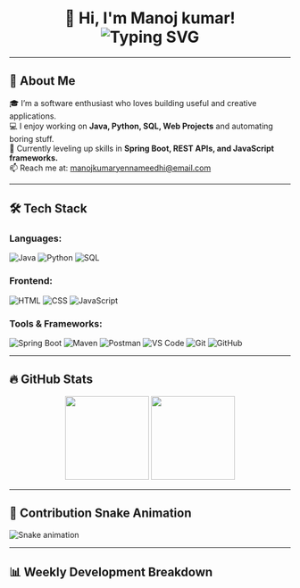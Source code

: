 <!-- README.md for GitHub Profile: Manojkumar -->

<h1 align="center">
  👋 Hi, I'm Manoj kumar!
  <br/>
  <img src="https://readme-typing-svg.herokuapp.com?font=Fira+Code&pause=1000&center=true&vCenter=true&color=F76D6D&width=435&lines=Passionate+Developer;Java+%7C+Python+%7C+Web+Developer;SQL+%7C+Spring+%7C+Problem+Solver" alt="Typing SVG" />
</h1>

---

## 🚀 About Me

🎓 I’m a software enthusiast who loves building useful and creative applications.  
💻 I enjoy working on **Java, Python, SQL, Web Projects** and automating boring stuff.  
🧠 Currently leveling up skills in **Spring Boot, REST APIs, and JavaScript frameworks.**  
📫 Reach me at: [manojkumaryennameedhi@email.com](mailto:manojkumaryennameedhi@email.com)  


---

## 🛠 Tech Stack

### Languages:
![Java](https://img.shields.io/badge/-Java-%23ED8B00?style=for-the-badge&logo=java&logoColor=white)
![Python](https://img.shields.io/badge/-Python-%2314354C?style=for-the-badge&logo=python)
![SQL](https://img.shields.io/badge/-SQL-%23007ACC?style=for-the-badge&logo=postgresql)

### Frontend:
![HTML](https://img.shields.io/badge/-HTML5-E34F26?style=for-the-badge&logo=html5&logoColor=white)
![CSS](https://img.shields.io/badge/-CSS3-1572B6?style=for-the-badge&logo=css3)
![JavaScript](https://img.shields.io/badge/-JavaScript-F7DF1E?style=for-the-badge&logo=javascript&logoColor=black)

### Tools & Frameworks:
![Spring Boot](https://img.shields.io/badge/-SpringBoot-%236DB33F?style=for-the-badge&logo=spring-boot)
![Maven](https://img.shields.io/badge/-Maven-C71A36?style=for-the-badge&logo=apache-maven)
![Postman](https://img.shields.io/badge/-Postman-FF6C37?style=for-the-badge&logo=postman)
![VS Code](https://img.shields.io/badge/-VS%20Code-007ACC?style=for-the-badge&logo=visual-studio-code)
![Git](https://img.shields.io/badge/-Git-F05032?style=for-the-badge&logo=git)
![GitHub](https://img.shields.io/badge/-GitHub-181717?style=for-the-badge&logo=github)

---

## 🔥 GitHub Stats

<p align="center">
  <img src="https://github-readme-stats.vercel.app/api?username=Manojkumar&show_icons=true&theme=radical" height="150"/>
  <img src="https://github-readme-streak-stats.herokuapp.com/?user=Manojkumar&theme=radical" height="150"/>
</p>

---

## 🐍 Contribution Snake Animation

![Snake animation](https://github.com/Manjkumar/Manojkumar/blob/output/github-contribution-grid-snake.svg)

---

## 📊 Weekly Development Breakdown

<!--START_SECTION:waka-->
<!-- Replace with real-time stats plugin later -->
